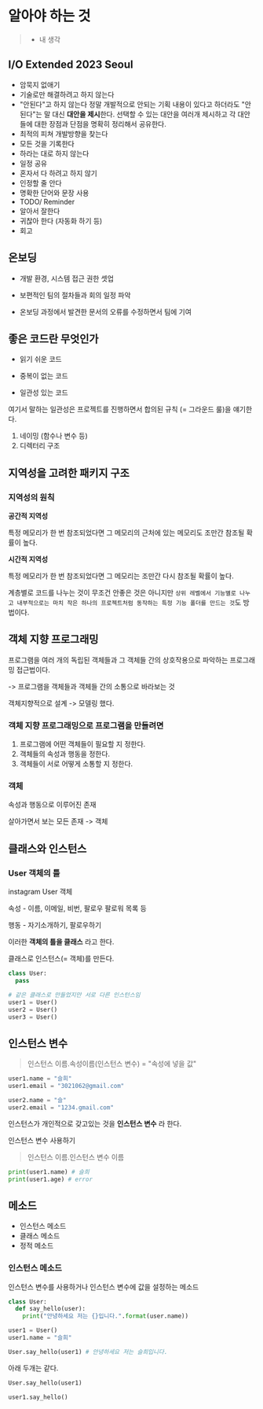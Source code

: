 # 알아야 하는 것

> - 내 생각

## I/O Extended 2023 Seoul

- 암묵지 없애기
- 기술로만 해결하려고 하지 않는다
- "안된다"고 하지 않는다
  정말 개발적으로 안되는 기획 내용이 있다고 하더라도 "안된다"는 말 대신 **대안을 제시**한다. 선택할 수 있는 대안을 여러개 제시하고 각 대안들에 대한 장점과 단점을 명확히 정리해서 공유한다.
- 최적의 피쳐 개발방향을 찾는다
- 모든 것을 기록한다
- 하라는 대로 하지 않는다
- 일정 공유
- 혼자서 다 하려고 하지 않기
- 인정할 줄 안다
- 명확한 단어와 문장 사용
- TODO/ Reminder
- 알아서 잘한다
- 귀찮아 한다 (자동화 하기 등)
- 회고

## 온보딩

- 개발 환경, 시스템 접근 권한 셋업

- 보편적인 팀의 절차들과 회의 일정 파악

- 온보딩 과정에서 발견한 문서의 오류를 수정하면서 팀에 기여

## 좋은 코드란 무엇인가

- 읽기 쉬운 코드

- 중복이 없는 코드

- 일관성 있는 코드

여기서 말하는 일관성은 프로젝트를 진행하면서 합의된 규칙 (= 그라운드 룰)을 얘기한다.

1. 네이밍 (함수나 변수 등)
2. 디렉터리 구조

## 지역성을 고려한 패키지 구조

### 지역성의 원칙

**공간적 지역성**

특정 메모리가 한 번 참조되었다면 그 메모리의 근처에 있는 메모리도 조만간 참조될 확률이 높다.

**시간적 지역성**

특정 메모리가 한 번 참조되었다면 그 메모리는 조만간 다시 참조될 확률이 높다.

계층별로 코드를 나누는 것이 무조건 안좋은 것은 아니지만 `상위 레벨에서 기능별로 나누고 내부적으로는 마치 작은 하나의 프로젝트처럼 동작하는 특정 기능 폴더를 만드는 것`도 방법이다.

## 객체 지향 프로그래밍

프로그램을 여러 개의 독립된 객체들과 그 객체들 간의 상호작용으로 파악하는 프로그래밍 접근법이다.

-> 프로그램을 객체들과 객체들 간의 소통으로 바라보는 것

객체지향적으로 설계 -> 모델링 했다.

### 객체 지향 프로그래밍으로 프로그램을 만들려면

1. 프로그램에 어떤 객체들이 필요할 지 정한다.
2. 객체들의 속성과 행동을 정한다.
3. 객체들이 서로 어떻게 소통할 지 정한다.

### 객체

속성과 행동으로 이루어진 존재

살아가면서 보는 모든 존재 -> 객체

## 클래스와 인스턴스

### User 객체의 틀

instagram User 객체

속성 - 이름, 이메일, 비번, 팔로우 팔로워 목록 등

행동 - 자기소개하기, 팔로우하기

이러한 **객체의 틀을 클래스** 라고 한다.

클래스로 인스턴스(= 객체)를 만든다.

```python
class User:
  pass

# 같은 클래스로 만들었지만 서로 다른 인스턴스임
user1 = User()
user2 = User()
user3 = User()
```

## 인스턴스 변수

> 인스턴스 이름.속성이름(인스턴스 변수) = "속성에 넣을 값"

```python
user1.name = "슬희"
user1.email = "3021062@gmail.com"

user2.name = "슬"
user2.email = "1234.gmail.com"
```

인스턴스가 개인적으로 갖고있는 것을 **인스턴스 변수** 라 한다.

인스턴스 변수 사용하기

> 인스턴스 이름.인스턴스 변수 이름

```python
print(user1.name) # 슬희
print(user1.age) # error
```

## 메소드

- 인스턴스 메소드
- 클래스 메소드
- 정적 메소드

### 인스턴스 메소드

인스턴스 변수를 사용하거나 인스턴스 변수에 값을 설정하는 메소드

```python
class User:
  def say_hello(user):
    print("안녕하세요 저는 {}입니다.".format(user.name))

user1 = User()
user1.name = "슬희"

User.say_hello(user1) # 안녕하세요 저는 슬희입니다.
```

아래 두개는 같다.

```python
User.say_hello(user1)

user1.say_hello()
```

